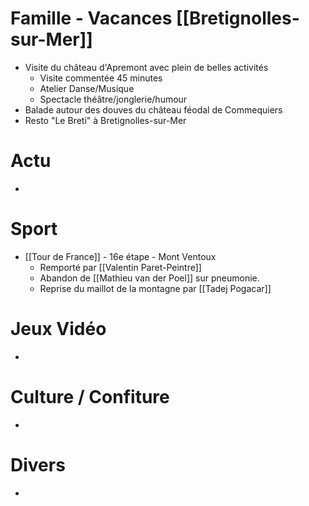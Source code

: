 # Famille - Vacances [[Bretignolles-sur-Mer]]
- Visite du château d'Apremont avec plein de belles activités
	- Visite commentée 45 minutes
	- Atelier Danse/Musique
	- Spectacle théâtre/jonglerie/humour
- Balade autour des douves du château féodal de Commequiers 
- Resto "Le Breti" à Bretignolles-sur-Mer
# Actu
- 
# Sport
- [[Tour de France]] - 16e étape - Mont Ventoux
	- Remporté par [[Valentin Paret-Peintre]]
	- Abandon de [[Mathieu van der Poel]] sur pneumonie. 
	- Reprise du maillot de la montagne par [[Tadej Pogacar]]
# Jeux Vidéo
- 
# Culture / Confiture
- 
# Divers
- 
